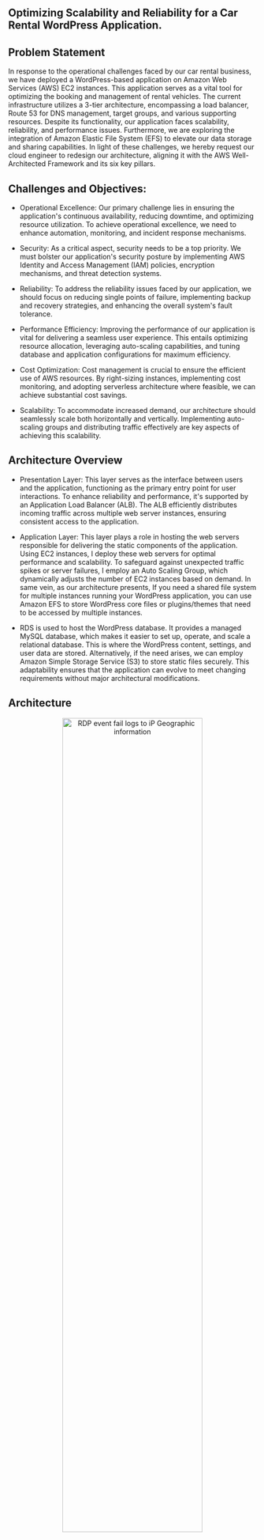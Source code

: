 ## Optimizing Scalability and Reliability for a Car Rental WordPress Application.

## **Problem Statement**

In response to the operational challenges faced by our car rental business, we have deployed a WordPress-based application on Amazon Web Services (AWS) EC2 instances. This application serves as a vital tool for optimizing the booking and management of rental vehicles. The current infrastructure utilizes a 3-tier architecture, encompassing a load balancer, Route 53 for DNS management, target groups, and various supporting resources. Despite its functionality, our application faces scalability, reliability, and performance issues. Furthermore, we are exploring the integration of Amazon Elastic File System (EFS) to elevate our data storage and sharing capabilities. In light of these challenges, we hereby request our cloud engineer to redesign our architecture, aligning it with the AWS Well-Architected Framework and its six key pillars.


## **Challenges and Objectives:**

  - Operational Excellence: Our primary challenge lies in ensuring the application's continuous availability, reducing downtime, and optimizing resource utilization. To achieve operational excellence, we need to enhance automation, monitoring, and incident response mechanisms.
  
  - Security: As a critical aspect, security needs to be a top priority. We must bolster our application's security posture by implementing AWS Identity and Access Management (IAM) policies, encryption mechanisms, and threat detection systems.
  
- Reliability: To address the reliability issues faced by our application, we should focus on reducing single points of failure, implementing backup and recovery strategies, and enhancing the overall system's fault tolerance.
  
- Performance Efficiency: Improving the performance of our application is vital for delivering a seamless user experience. This entails optimizing resource allocation, leveraging auto-scaling capabilities, and tuning database and application configurations for maximum efficiency.
  
- Cost Optimization: Cost management is crucial to ensure the efficient use of AWS resources. By right-sizing instances, implementing cost monitoring, and adopting serverless architecture where feasible, we can achieve substantial cost savings.
  
- Scalability: To accommodate increased demand, our architecture should seamlessly scale both horizontally and vertically. Implementing auto-scaling groups and distributing traffic effectively are key aspects of achieving this scalability.


## **Architecture Overview**

  - Presentation Layer: This layer serves as the interface between users and the application, functioning as the primary entry point for user interactions. To enhance reliability and performance, it's supported by an Application Load Balancer (ALB). The ALB efficiently distributes incoming traffic across multiple web server instances, ensuring consistent access to the application.

  - Application Layer: This layer plays a role in hosting the web servers responsible for delivering the static components of the application. Using EC2 instances, I deploy these web servers for optimal performance and scalability. To safeguard against unexpected traffic spikes or server failures, I employ an Auto Scaling Group, which dynamically adjusts the number of EC2 instances based on demand.
    In same vein, as our architecture presents, If you need a shared file system for multiple instances running your WordPress application, you can use Amazon EFS to store WordPress core files or plugins/themes that need to be accessed by multiple instances.

  - RDS is used to host the WordPress database. It provides a managed MySQL database, which makes it easier to set up, operate, and scale a relational database. This is where the WordPress content, settings, and user data are stored. Alternatively, if the need arises, we can employ Amazon Simple Storage Service (S3) to store static files securely. This adaptability ensures that the application can evolve to meet changing requirements without major architectural modifications.

## **Architecture**

<p align="center">
<img src="https://i.imgur.com/7b8RQNO.png" height="65%" width="75%" alt="RDP event fail logs to iP Geographic information"/>
</p>

## **Replicating the Architecture: Deployment Steps**

1. Identity and Access Management (IAM):

    - Create IAM Users: Create IAM users for your team members with appropriate permissions.
  
    - Implement MFA: Enforce Multi-Factor Authentication (MFA) for IAM users for enhanced security
  
    - Define IAM Policies: Create custom IAM policies that grant necessary permissions for EC2, VPC, S3, EFS, and other resources.
  
    - IAM Password Policies: Configure password policies to enforce strong password requirements.
   
2. Virtual Private Cloud (VPC)

    - Create VPCs and configure the necessary subnets. Also, configure the NAT and Internet Gateways and associate them with their respective route tables.
       
  
3. Security Group Configuration:

    - ALB Security Group: Create a Security Group for the Application Load Balancer (ALB) to allow inbound HTTP and HTTPS traffic from 0.0.0.0/0.

    - Web Server Security Group: Configure a Security Group for your EC2 instances to allow inbound HTTP and HTTPS traffic from the ALB Security Group as well as SSH from "My IP".

    - Database Security Group: Allow inbound traffic for MYSQL/Aurora on port 3306 from the webserver security group.

    - Elastic File System Security Group: Allow inbound traffic of NFS protocol on port 2049 from webserver security group and EFS security group (tip: ensure to create your security first, then go back to the SG and attach the EFS SG). Finally, add SSH from SSH SG.

4. Create a Database

    - Here, ensure to use the latest MYSQL engine, burstable database instance storage (check to include previous generation i.e., db.t2.micro), and pay attention to your database username and password. In subsequent configurations in ec2 server (wp-config.php): you will revert to your database configurations to get information like:

- DB name: wordpress_Database_v1 DB 

- instance ID: wordpress-db-1 

- Endpoint: wordpress-db-1.clfp8kgim5mc.eu-central-1.rds.amazonaws.com

 
3. DNS and SSL/TLS Certificate Setup:

    - Route 53 Configuration: Create a hosted zone on Route 53 to manage the DNS records for your application. Configure DNS records like A and CNAME records as needed.

    - SSL/TLS Certificate: Obtain an SSL/TLS certificate using AWS Certificate Manager for your domain or subdomain to enable secure HTTPS traffic. Ensure the certificate is associated with the ALB.
  
4. Application Load Balancer (ALB):

    - ALB Setup: Configure the Application Load Balancer (ALB) and associate it with the ALB Security Group. Ensure it's connected to the appropriate public subnets.

    - Listeners: Set up ALB listeners for HTTP (port 80) and HTTPS (port 443) to forward traffic to backend EC2 instances. Configure appropriate SSL policies for HTTPS.
  
5. Launch Template Creation:

    - Launch Template: Create a Launch Template specifying the required instance specifications for your EC2 instances. Include user data or user scripts for configuring instances upon launch.

      ```
      #!/bin/bash
      sudo su
      yum update -y
      yum install -y httpd
      cd /var/www/html
      wget https://github.com/Ahmednas211/jupiter-zip-file/raw/main/jupiter-main.zip
      unzip jupiter-main.zip
      cp -r jupiter-main/* /var/www/html
      rm -rf jupiter-main jupiter-main.zip
      systemctl start httpd
      systemctl enable httpd
      
      ```
  
6. Auto Scaling Group (ASG):

    - ASG Configuration: Create an Auto Scaling Group (ASG) using the Launch Template. Configure scaling policies, instance count, and health checks.
      
    - Target Group: Set up a Target Group and configure it as the target for the ASG. This ensures that traffic is distributed correctly among instances.
  
7. ALB Listener Configuration:

    - Listener Rules: Define rules in the ALB listener to route traffic based on hostnames, paths, or other criteria. Ensure that traffic is appropriately directed to backend instances.
  
8. DNS Configuration:

    - Route 53 Updates: Update DNS records in Route 53 to point to the ALB's DNS name. Implement health checks in Route 53 to monitor the availability of your application.

9. Testing and Monitoring:

    - Testing: After DNS records have propagated, thoroughly test your application using the domain name (HTTPS) to verify the deployment's success.
      
    - Monitoring: Implement cloud monitoring and logging solutions (e.g., AWS CloudWatch) to monitor the health and performance of your infrastructure and applications.
  
10. Backup and Disaster Recovery:

    - Implement backup and disaster recovery mechanisms to ensure data and application availability in case of failures.
   
11. Security and Compliance:

    - Follow AWS security best practices, implement IAM roles and policies, and consider compliance requirements specific to your application.
   
12. Documentation:

    - Maintain detailed documentation of the deployment process, infrastructure architecture, and any changes made over time.

## **A Screenshot of Landing Page Static Website**

<p align="center">
<img src="https://i.imgur.com/eUP7W7a.png" height="75%" width="95%" alt="RDP event fail logs to iP Geographic information"/>
</p>

<p align="center">
<img src="https://i.imgur.com/ZHRd67Q.png" height="75%" width="95%" alt="RDP event fail logs to iP Geographic information"/>
</p>

**Congratulations! You've Successfuly Hosted a Static Jupiter Website :)**
